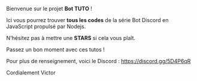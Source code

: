 Bienvenue sur le projet **Bot TUTO** !

Ici vous pourrez trouver __tous les codes__ de la série Bot Discord en JavaScript propulsé par Nodejs.

N'hésitez pas à mettre une **STARS** si cela vous plaît.

Passez un bon moment avec ces tutos !

Pour plus de renseignement, voici le Discord : https://discord.gg/5D4P6qR

Cordialement Victor

